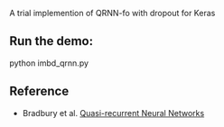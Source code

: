 A trial implemention of QRNN-fo with dropout for Keras

## Run the demo:
python imbd_qrnn.py

## Reference
* Bradbury et al. [Quasi-recurrent Neural Networks](https://arxiv.org/abs/1611.01576)
